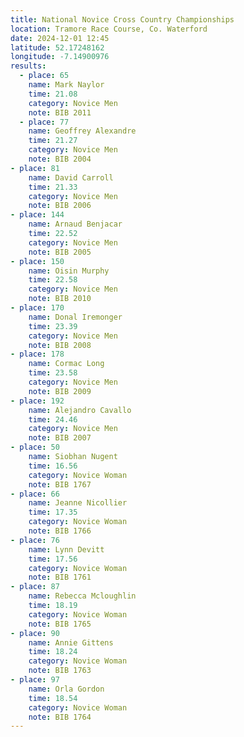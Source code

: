 ```yaml
---
title: National Novice Cross Country Championships
location: Tramore Race Course, Co. Waterford
date: 2024-12-01 12:45
latitude: 52.17248162
longitude: -7.14900976
results:
  - place: 65
    name: Mark Naylor
    time: 21.08
    category: Novice Men
    note: BIB 2011
  - place: 77
    name: Geoffrey Alexandre
    time: 21.27
    category: Novice Men
    note: BIB 2004
- place: 81
    name: David Carroll
    time: 21.33
    category: Novice Men
    note: BIB 2006
- place: 144
    name: Arnaud Benjacar
    time: 22.52
    category: Novice Men
    note: BIB 2005
- place: 150
    name: Oisin Murphy
    time: 22.58
    category: Novice Men
    note: BIB 2010
- place: 170
    name: Donal Iremonger
    time: 23.39
    category: Novice Men
    note: BIB 2008
- place: 178
    name: Cormac Long
    time: 23.58
    category: Novice Men
    note: BIB 2009
- place: 192
    name: Alejandro Cavallo
    time: 24.46
    category: Novice Men
    note: BIB 2007
- place: 50
    name: Siobhan Nugent
    time: 16.56
    category: Novice Woman
    note: BIB 1767
- place: 66
    name: Jeanne Nicollier
    time: 17.35
    category: Novice Woman
    note: BIB 1766
- place: 76
    name: Lynn Devitt
    time: 17.56
    category: Novice Woman
    note: BIB 1761
- place: 87
    name: Rebecca Mcloughlin
    time: 18.19
    category: Novice Woman
    note: BIB 1765
- place: 90
    name: Annie Gittens
    time: 18.24
    category: Novice Woman
    note: BIB 1763
- place: 97
    name: Orla Gordon
    time: 18.54
    category: Novice Woman
    note: BIB 1764
---
```

